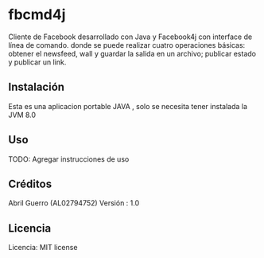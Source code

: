 # fbcmd4j

Cliente de Facebook desarrollado con Java y Facebook4j con interface de línea de comando. donde se puede realizar cuatro operaciones básicas: obtener el newsfeed, wall y guardar la salida en un archivo; publicar estado y publicar un link.

## Instalación

Esta es una aplicacion portable JAVA , solo se necesita tener instalada la JVM 8.0

## Uso

TODO: Agregar instrucciones de uso

## Créditos
Abril Guerro (AL02794752)
Versión : 1.0

## Licencia

Licencia: MIT license 
